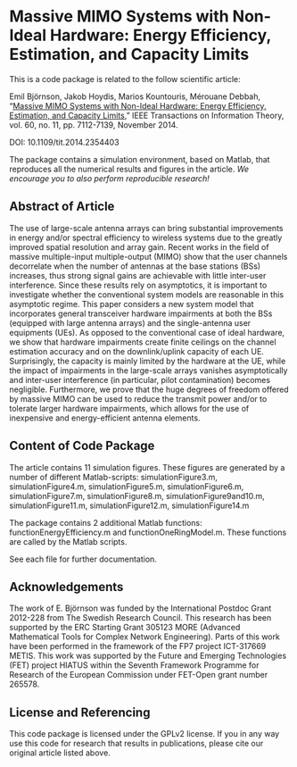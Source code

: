 Massive MIMO Systems with Non-Ideal Hardware: Energy Efficiency, Estimation, and Capacity Limits
==================

This is a code package is related to the follow scientific article:

Emil Björnson, Jakob Hoydis, Marios Kountouris, Mérouane Debbah, “[Massive MIMO Systems with Non-Ideal Hardware: Energy Efficiency, Estimation, and Capacity Limits](http://ieeexplore.ieee.org/document/6891254/),” IEEE Transactions on Information Theory, vol. 60, no. 11, pp. 7112-7139, November 2014.

DOI: 10.1109/tit.2014.2354403


The package contains a simulation environment, based on Matlab, that reproduces all the numerical results and figures in the article. *We encourage you to also perform reproducible research!*


## Abstract of Article

The use of large-scale antenna arrays can bring substantial improvements in energy and/or spectral efficiency to wireless systems due to the greatly improved spatial resolution and array gain. Recent works in the field of massive multiple-input multiple-output (MIMO) show that the user channels decorrelate when the number of antennas at the base stations (BSs) increases, thus strong signal gains are achievable with little inter-user interference. Since these results rely on asymptotics, it is important to investigate whether the conventional system models are reasonable in this asymptotic regime. This paper considers a new system model that incorporates general transceiver hardware impairments at both the BSs (equipped with large antenna arrays) and the single-antenna user equipments (UEs). As opposed to the conventional case of ideal hardware, we show that hardware impairments create finite ceilings on the channel estimation accuracy and on the downlink/uplink capacity of each UE. Surprisingly, the capacity is mainly limited by the hardware at the UE, while the impact of impairments in the large-scale arrays vanishes asymptotically and inter-user interference (in particular, pilot contamination) becomes negligible. Furthermore, we prove that the huge degrees of freedom offered by massive MIMO can be used to reduce the transmit power and/or to tolerate larger hardware impairments, which allows for the use of inexpensive and energy-efficient antenna elements.


## Content of Code Package

The article contains 11 simulation figures. These figures are generated by a number of different Matlab-scripts: simulationFigure3.m, simulationFigure4.m, simulationFigure5.m, simulationFigure6.m, simulationFigure7.m, simulationFigure8.m, simulationFigure9and10.m, simulationFigure11.m, simulationFigure12.m, simulationFigure14.m

The package contains 2 additional Matlab functions: functionEnergyEfficiency.m and functionOneRingModel.m. These functions are called by the Matlab scripts.

See each file for further documentation. 

## Acknowledgements

The work of E. Björnson was funded by the International Postdoc Grant 2012-228 from The Swedish Research Council. This research has been supported by the ERC Starting Grant 305123 MORE (Advanced Mathematical Tools for Complex Network Engineering). Parts of this work have been performed in the framework of the FP7 project ICT-317669 METIS. This work was supported by the Future and Emerging Technologies (FET) project HIATUS within the Seventh Framework Programme for Research of the European Commission under FET-Open grant number 265578.


## License and Referencing

This code package is licensed under the GPLv2 license. If you in any way use this code for research that results in publications, please cite our original article listed above.

